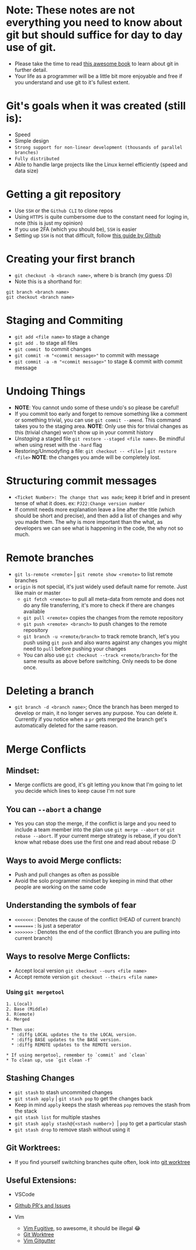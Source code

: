 # Note: These notes are not everything you need to know about git but should suffice for day to day use of git.
 * Please take the time to read [this awesome book](https://git-scm.com/book/en/v2) to learn about git in further detail. 
 * Your life as a programmer will be a little bit more enjoyable and free if you
understand and use git to it's fullest extent.

# Git's goals when it was created (still is):
  * Speed
  * Simple design
  * `Strong support for non-linear development (thousands of parallel branches)`
  * `Fully distributed`
  * Able to handle large projects like the Linux kernel efficiently 
    (speed and data size)

# Getting a git repository
  * Use `SSH` or the `Github CLI` to clone repos
  * Using `HTTPS` is quite cumbersome due to the constant need for loging in,
    note (this is just my opinion)
  * If you use 2FA (which you should be), `SSH` is easier
  * Setting up `SSH` is not that difficult, follow [this guide by Github](https://docs.github.com/en/authentication/connecting-to-github-with-ssh)
# Creating your first branch
  * `git checkout -b <branch name>`, where b is branch (my guess :D)
  * Note this is a shorthand for:
  ```
  git branch <branch name>
  git checkout <branch name>
  ```
# Staging and Commiting 
  * `git add <file name>` to stage a change
  * `git add .` to stage all files
  * `git commit ` to commit changes
  * `git commit -m "<commit message>"` to commit with message
  * `git commit -a -m "<commit message>"` to stage & commit with commit message

# Undoing Things
  * **NOTE**: You cannot undo some of these undo's so please be careful!
  * If you commit too early and forget to remove something like a comment or
    something trivial, you can use `git commit --amend`. This command takes you
    to the staging area. **NOTE**: Only use this for trivial changes as this
    (trivial change) won't show up in your commit history
  * *Unstaging* a staged file `git restore --staged <file name>`. Be mindful when
    using reset with the `-hard` flag
  * Restoring/Unmodyfing a file: `git checkout -- <file>` | `git restore <file>`
    **NOTE**: the changes you amde will be completely lost.
# Structuring commit messages
  * `<Ticket Number>: The change that was made`; keep it brief and in present
    tense of what it does. ex: `PJ22:Change version number`
  * If commit needs more explanation leave a line after the title (which should
    be short and precise), and then add a list of changes and why you made them.
    The why is more important than the what, as developers we can see what is
    happening in the code, the why not so much.

# Remote branches
  * `git ls-remote <remote>` | `git remote show <remote>` to list remote
    branches
  * `origin` is not special, it's just widely used default name for remote. Just
    like main or master
    * `git fetch <remote>` to pull all meta-data from remote and does not do any
      file transferring, it's more to check if there are changes available
    * `git pull <remote>` copies the changes from the remote repository
    * `git push <remote> <branch>` to push changes to the remote repository
    * `git branch -u <remote/branch>` to track remote branch, let's you push
      using `git push` and also warns against any changes you might need to
      `pull` before pushing your changes
    * You can also use `git checkout --track <remote/branch>` for the same
      results as above before switching. Only needs to be done once.
  
# Deleting a branch
  * `git branch -d <branch name>`; Once the branch has been merged to develop or
    main, it no longer serves any purpose. You can delete it. Currently if you
    notice when a `pr` gets merged the branch get's automatically deleted for
    the same reason.

# Merge Conflicts 
## Mindset: 
  * Merge conflicts are good, it's git letting you know that I'm going to let 
    you decide which lines to keep cause I'm not sure

## You can `--abort` a change
  * Yes you can stop the merge, if the conflict is large and you need to include
    a team member into the plan use `git merge --abort` or `git rebase --abort`.
    If your current merge strategy is rebase, if you don't know what rebase does
    use the first one and read about rebase :D
    
## Ways to avoid Merge conflicts:
  * Push and pull changes as often as possible
  * Avoid the solo programmer mindset by keeping in mind that other people 
    are working on the same code
    
## Understanding the symbols of fear
  * `<<<<<<<` : Denotes the cause of the conflict (HEAD of current branch)
  * `=======` : Is just a seperator
  * `>>>>>>>` : Denotes the end of the conflict (Branch you are pulling into
    current branch)

## Ways to resolve Merge Conflicts:
  * Accept local version `git checkout --ours <file name>` 
  * Accept remote version `git checkout --theirs <file name>` 
  
  ### Using `git mergetool` 
    1. L(ocal)
    2. Base (Middle)
    3. R(emote)
    4. Merged

    * Then use:
      * :diffg LOCAL updates the to the LOCAL version.
      * :diffg BASE updates to the BASE version.
      * :diffg REMOTE updates to the REMOTE version.
    
    * If using mergetool, remember to `commit` and `clean`
    * To clean up, use `git clean -f`

## Stashing Changes
  * `git stash` to stash uncommited changes
  * `git stash apply` | `git stash pop` to get the changes back
  * Keep in mind `apply` keeps the stash whereas `pop` removes the stash from
    the stack
  * `git stash list` for multiple stashes
  * `git stash apply stash@{<stash number>} `| `pop` to get a particular stash
  * `git stash drop` to remove stash without using it

## Git Worktrees:
  * If you find yourself switching branches quite often, look into [git
    worktree](https://git-scm.com/docs/git-worktree)
    
## Useful Extensions:
  * VSCode
   * [Github PR's and Issues](https://marketplace.visualstudio.com/items?itemName=GitHub.vscode-pull-request-github)

 * Vim
   * [Vim Fugitive](https://github.com/tpope/vim-fugitive), so awesome, it should be illegal 😂
   * [Git Worktree](https://github.com/ThePrimeagen/git-worktree.nvim)
   * [Vim Gitgutter](https://github.com/airblade/vim-gitgutter)
  

